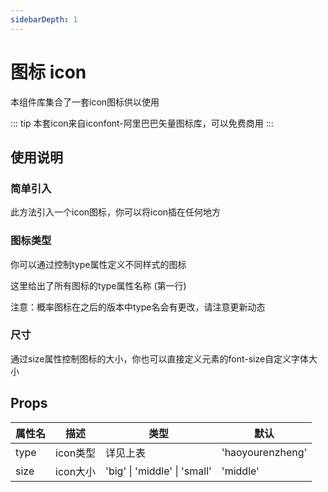 ```yaml
---
sidebarDepth: 1
---
```


# 图标 icon

本组件库集合了一套icon图标供以使用

::: tip
本套icon来自iconfont-阿里巴巴矢量图标库，可以免费商用
:::

## 使用说明

### 简单引入

此方法引入一个icon图标，你可以将icon插在任何地方

<code-show>
<row>
<vi-icon></vi-icon>
</row>
<template v-slot:code>

``` vue
<vi-icon></vi-icon>
```

</template>
</code-show>

### 图标类型

你可以通过控制type属性定义不同样式的图标

<code-show>
<row>
<vi-icon type="shanchu" class="my-icon-green"></vi-icon>
<vi-icon type="gengduo" class="my-icon-yellow"></vi-icon>
<vi-icon type="shijian"></vi-icon>
<vi-icon type="shouye" class="my-icon-pink"></vi-icon>
</row>
<template v-slot:code>

``` vue
<vi-icon type="shanchu" class="my-icon-green"></vi-icon>
<vi-icon type="gengduo" class="my-icon-yellow"></vi-icon>
<vi-icon type="shijian"></vi-icon>
<vi-icon type="shouye" class="my-icon-pink"></vi-icon>

<style>
  .my-icon-green {
    color: var(--vi-green-color2)
  }
  .my-icon-yellow {
    color: var(--vi-yellow-color2)
  }
  .my-icon-pink {
    color: var(--vi-pink-color2)
  }
</style>
```
</template>
</code-show>

这里给出了所有图标的type属性名称 (第一行)

<row>
<card v-for="name in map" :key="name[0]" :title="name[0]" :desc="name[1]">
<vi-icon :type="name[0]"></vi-icon>
</card>
</row>

注意：概率图标在之后的版本中type名会有更改，请注意更新动态

### 尺寸

通过size属性控制图标的大小，你也可以直接定义元素的font-size自定义字体大小

<code-show>
<row>
<vi-icon class="my-icon-48px"></vi-icon>
<vi-icon size="big"></vi-icon>
<vi-icon></vi-icon>
<vi-icon size="small"></vi-icon>
</row>
<template v-slot:code>

``` vue
<vi-icon class="my-icon-48px"></vi-icon>
<vi-icon type="big"></vi-icon>
<vi-icon></vi-icon>
<vi-icon type="small"></vi-icon>

<style>
  .my-icon-48px {
    font-size: 48px;
  }
</style>
```
</template>
</code-show>

## Props
| 属性名 | 描述 | 类型 | 默认 |
| - | - | - | - |
| type | icon类型 | 详见上表 | 'haoyourenzheng' |
| size | icon大小 | 'big' \| 'middle' \| 'small' | 'middle' |

<script setup>
  const map = [
    ['haoyourenzheng','好友认证'],
    ['fenxiang','分享'],
    ['paixu','排序'],
    ['gaishuai','概率'],
    ['huodong','活动'],
    ['jianshao','减少'],
    ['gengduo','更多'],
    ['quanxian','权限'],
    ['duihuan','兑换'],
    ['pinglun','评论'],
    ['faxian','发现'],
    ['lishijilu','历史记录'],
    ['shanchu','删除'],
    ['jihua','计划'],
    ['quan','券'],
    ['qianbao','钱包'],
    ['saoma','扫码'],
    ['shezhi','设置'],
    ['renzheng','认证'],
    ['shouye','首页'],
    ['qushi','趋势'],
    ['shangpin','商品'],
    ['shouji','手机'],
    ['xiazai','下载'],
    ['shanchuhaoyou','删除好友'],
    ['sousuo','搜索'],
    ['xinxi','信息'],
    ['shijian','时间'],
    ['shoucang','收藏'],
    ['shuju','数据'],
    ['tupian','图片'],
    ['xiangji','相机'],
    ['xinyongka','信用卡'],
    ['yingyong','应用'],
    ['shangchuan','上传'],
    ['shipin','视频'],
    ['tianjia','添加'],
    ['dingwei','定位'],
    ['biaoqian','标签'],
    ['bianji','编辑'],
    ['wode','我的'],
    ['dingdan','订单'],
    ['xiaoxi','消息'],
    ['tianjiahaoyou','添加好友'],
    ['yue','余额'],
    ['wenjianjia','文件夹'],
    ['ziliao','资料']
  ]
</script>


<style>
.my-icon-green {
    color: var(--vi-green-color2);
}
.my-icon-yellow {
    color: var(--vi-yellow-color2);
}
.my-icon-pink {
    color: var(--vi-pink-color2);
}
.my-icon-48px {
    font-size: 48px;
}
</style>
